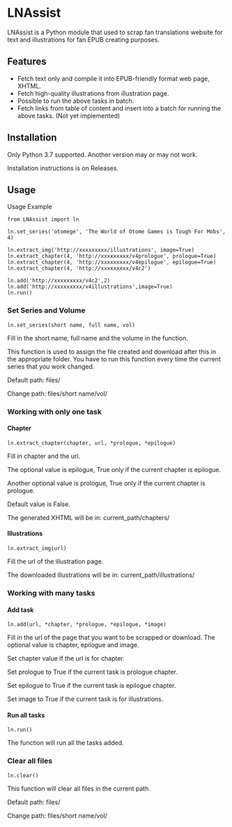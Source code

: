 # LNAssist
LNAssist is a Python module that  used to scrap fan translations website for text and illustrations for fan EPUB creating purposes.
## Features
- Fetch text only and compile it into EPUB-friendly format web page, XHTML.
- Fetch high-quality illustrations from illustration page.
- Possible to run the above tasks in batch.
- Fetch links from table of content and insert into a batch for running the above tasks. (Not yet implemented)

## Installation
Only Python 3.7 supported. Another version may or may not work.

Installation instructions is on Releases.

## Usage
Usage Example
```
from LNAssist import ln

ln.set_series('otomege', 'The World of Otome Games is Tough For Mobs', 4)

ln.extract_img('http://xxxxxxxxx/illustrations', image=True)
ln.extract_chapter(4, 'http://xxxxxxxxx/v4prologue', prologue=True)
ln.extract_chapter(4, 'http://xxxxxxxxx/v4epilogue', epilogue=True)
ln.extract_chapter(4, 'http://xxxxxxxxx/v4c2')

ln.add('http://xxxxxxxxx/v4c2',2)
ln.add('http://xxxxxxxxx/v4illustrations',image=True)
ln.run()

```

### Set Series and Volume
```
ln.set_series(short name, full name, vol)
```
Fill in the short name, full name and the volume in the function. 

This function is used to assign the file created 
and download after this in the appropriate folder. You have to run this function every time the current series that 
you work changed.

Default path: files/

Change path: files/short name/vol/

### Working with only one task

#### Chapter
```
ln.extract_chapter(chapter, url, *prologue, *epilogue)
```
Fill in chapter and the url. 

The optional value is epilogue, True only if the current chapter is epilogue.

Another optional value is prologue, True only if the current chapter is prologue.  

Default value is False.

The generated XHTML will be in: current_path/chapters/

#### Illustrations
```
ln.extract_img(url)
```
Fill the url of the illustration page.

The downloaded illustrations will be in: current_path/illustrations/

### Working with many tasks

#### Add task
```
ln.add(url, *chapter, *prologue, *epilogue, *image)
```
Fill in the url of the page that you want to be scrapped or download.
The optional value is chapter, epilogue and image. 

Set chapter value if the url is for chapter.

Set prologue to True if the current task is prologue chapter.

Set epilogue to True if the current task is epilogue chapter.

Set image to True if the current task is for illustrations.

#### Run all tasks
```
ln.run()
```
The function will run all the tasks added.

### Clear all files
```
ln.clear()
```
This function will clear all files in the current path.

Default path: files/

Change path: files/short name/vol/